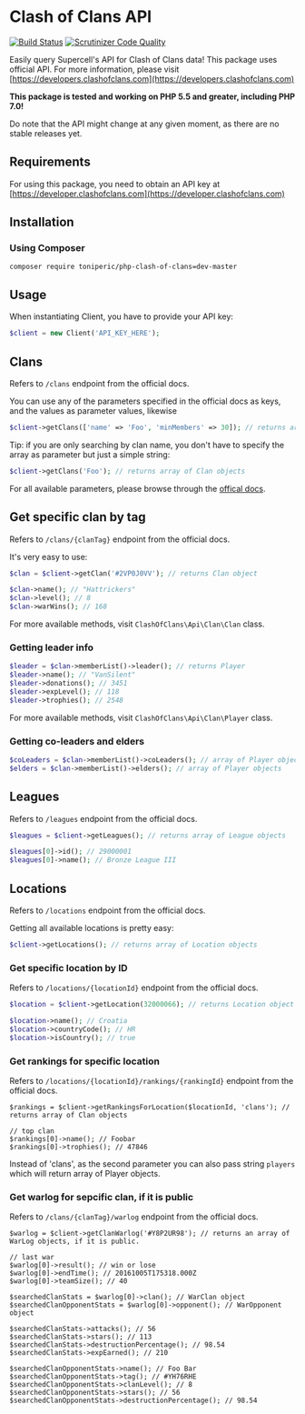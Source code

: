 # Clash of Clans API

[![Build Status](https://travis-ci.org/toniperic/php-clash-of-clans.svg?branch=master)](https://travis-ci.org/toniperic/php-clash-of-clans)
[![Scrutinizer Code Quality](https://scrutinizer-ci.com/g/toniperic/php-clash-of-clans/badges/quality-score.png?b=master)](https://scrutinizer-ci.com/g/toniperic/php-clash-of-clans/?branch=master)

Easily query Supercell's API for Clash of Clans data!
This package uses official API. For more information, please visit [https://developers.clashofclans.com](https://developers.clashofclans.com)


**This package is tested and working on PHP 5.5 and greater, including PHP 7.0!**

Do note that the API might change at any given moment, as there are no stable releases yet.

## Requirements
For using this package, you need to obtain an API key at [https://developer.clashofclans.com](https://developer.clashofclans.com)

## Installation
### Using Composer
```
composer require toniperic/php-clash-of-clans=dev-master
```

## Usage
When instantiating Client, you have to provide your API key:

```php
$client = new Client('API_KEY_HERE');
```

## Clans
Refers to `/clans` endpoint from the official docs.

You can use any of the parameters specified in the official docs as keys, and the values as parameter values, likewise
```php
$client->getClans(['name' => 'Foo', 'minMembers' => 30]); // returns array of Clan objects
```
Tip: if you are only searching by clan name, you don't have to specify the array as parameter but just a simple string:
```php
$client->getClans('Foo'); // returns array of Clan objects
```

For all available parameters, please browse through the [offical docs](https://developer.clashofclans.com).



## Get specific clan by tag
Refers to `/clans/{clanTag}` endpoint from the official docs.

It's very easy to use:
```php
$clan = $client->getClan('#2VP0J0VV'); // returns Clan object

$clan->name(); // "Hattrickers"
$clan->level(); // 8
$clan->warWins(); // 168
```

For more available methods, visit `ClashOfClans\Api\Clan\Clan` class.


### Getting leader info
```php
$leader = $clan->memberList()->leader(); // returns Player
$leader->name(); // "VanSilent"
$leader->donations(); // 3451
$leader->expLevel(); // 118
$leader->trophies(); // 2548

```
For more available methods, visit `ClashOfClans\Api\Clan\Player` class.

### Getting co-leaders and elders
```php
$coLeaders = $clan->memberList()->coLeaders(); // array of Player objects
$elders = $clan->memberList()->elders(); // array of Player objects
```

## Leagues
Refers to `/leagues` endpoint from the official docs.
```php
$leagues = $client->getLeagues(); // returns array of League objects

$leagues[0]->id(); // 29000001
$leagues[0]->name(); // Bronze League III
```

## Locations
Refers to `/locations` endpoint from the official docs.

Getting all available locations is pretty easy:
```php
$client->getLocations(); // returns array of Location objects
```

### Get specific location by ID
Refers to `/locations/{locationId}` endpoint from the official docs.

```php
$location = $client->getLocation(32000066); // returns Location object

$location->name(); // Croatia
$location->countryCode(); // HR
$location->isCountry(); // true
```

### Get rankings for specific location
Refers to `/locations/{locationId}/rankings/{rankingId}` endpoint from the official docs.

```
$rankings = $client->getRankingsForLocation($locationId, 'clans'); // returns array of Clan objects

// top clan
$rankings[0]->name(); // Foobar
$rankings[0]->trophies(); // 47846
```
Instead of 'clans', as the second parameter you can also pass string `players` which will return array of Player objects.

### Get warlog for sepcific clan, if it is public
Refers to `/clans/{clanTag}/warlog` endpoint from the official docs.

```
$warlog = $client->getClanWarlog('#Y8P2UR98'); // returns an array of WarLog objects, if it is public.

// last war
$warlog[0]->result(); // win or lose
$warlog[0]->endTime(); // 20161005T175318.000Z
$warlog[0]->teamSize(); // 40

$searchedClanStats = $warlog[0]->clan(); // WarClan object
$searchedClanOpponentStats = $warlog[0]->opponent(); // WarOpponent object

$searchedClanStats->attacks(); // 56
$searchedClanStats->stars(); // 113
$searchedClanStats->destructionPercentage(); // 98.54
$searchedClanStats->expEarned(); // 210

$searchedClanOpponentStats->name(); // Foo Bar
$searchedClanOpponentStats->tag(); // #YH76RHE
$searchedClanOpponentStats->clanLevel(); // 8
$searchedClanOpponentStats->stars(); // 56
$searchedClanOpponentStats->destructionPercentage(); // 98.54
```